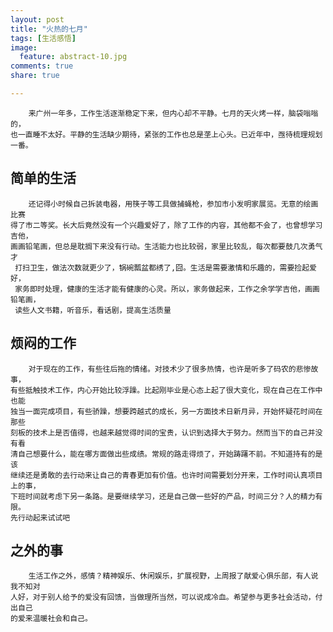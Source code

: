 ```yaml
---
layout: post
title: "火热的七月"
tags: [生活感悟]
image:
  feature: abstract-10.jpg
comments: true
share: true

---
```


		来广州一年多，工作生活逐渐稳定下来，但内心却不平静。七月的天火烤一样，脑袋嗡嗡的，  
	也一直睡不太好。平静的生活缺少期待，紧张的工作也总是垄上心头。已近年中，亟待梳理规划一番。  

简单的生活
---
        还记得小时候自己拆装电器，用筷子等工具做捕蝇枪，参加市小发明家展览。无意的绘画比赛  
    得了市二等奖。长大后竟然没有一个兴趣爱好了，除了工作的内容，其他都不会了，也曾想学习吉他，  
    画画铅笔画，但总是耽搁下来没有行动。生活能力也比较弱，家里比较乱，每次都要鼓几次勇气才  
	 打扫卫生，做法次数就更少了，锅碗瓢盆都绣了,囧。生活是需要激情和乐趣的，需要捡起爱好，  
	 家务即时处理，健康的生活才能有健康的心灵。所以，家务做起来，工作之余学学吉他，画画铅笔画，  
	 读些人文书籍，听音乐，看话剧，提高生活质量  

烦闷的工作
---
        对于现在的工作，有些往后拖的情绪。对技术少了很多热情，也许是听多了码农的悲惨故事，  
    有些抵触技术工作，内心开始比较浮躁。比起刚毕业是心态上起了很大变化，现在自己在工作中也能  
    独当一面完成项目，有些骄躁，想要跨越式的成长，另一方面技术日新月异，开始怀疑花时间在那些  
    刻板的技术上是否值得，也越来越觉得时间的宝贵，认识到选择大于努力。然而当下的自己并没有看  
    清自己想要什么，能在哪方面做出些成绩。常规的路走得烦了，开始踌躇不前。不知道持有的是该  
    继续还是勇敢的去行动来让自己的青春更加有价值。也许时间需要划分开来，工作时间认真项目上的事，  
    下班时间就考虑下另一条路。是要继续学习，还是自己做一些好的产品，时间三分？人的精力有限。  
    先行动起来试试吧  

之外的事
---
        生活工作之外，感情？精神娱乐、休闲娱乐，扩展视野，上周报了献爱心俱乐部，有人说我不知对  
    人好，对于别人给予的爱没有回馈，当做理所当然，可以说成冷血。希望参与更多社会活动，付出自己  
    的爱来温暖社会和自己。

